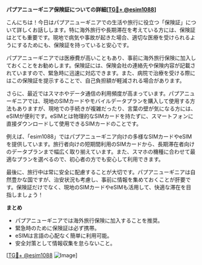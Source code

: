 **パプアニューギニア保険証についての詳細[[TG💪+ @esim1088](https://t.me/s/esim1088)]**

こんにちは！今日はパプアニューギニアでの生活や旅行に役立つ「保険証」について詳しくお話しします。特に海外旅行や長期滞在を考えている方には、保険証はとても重要です。現地で病気や事故が起きた場合、適切な医療を受けられるようにするためにも、保険証を持っていると安心です。

パプアニューギニアでは医療費が高いこともあり、事前に海外旅行保険に加入しておくことをお勧めします。保険証には、保険会社の連絡先や保険内容が記載されていますので、緊急時に迅速に対応できます。また、病院で治療を受ける際にはこの保険証を提示することで、自己負担額が軽減される場合があります。

さらに、最近ではスマホやデータ通信の利用頻度が高まっています。パプアニューギニアでは、現地のSIMカードやモバイルデータプランを購入して使用する方法もありますが、現地での手続きが複雑だったり、言葉の壁が気になる方には、eSIMが便利です。eSIMとは物理的なSIMカードを持たずに、スマートフォンに直接ダウンロードして使用できるSIMカードのことです。

例えば、「esim1088」ではパプアニューギニア向けの多様なSIMカードやeSIMを提供しています。旅行者向けの短期間利用のSIMカードから、長期滞在者向けのデータプランまで幅広く取り揃えています。また、スマホの機種に合わせて最適なプランを選べるので、初心者の方でも安心して利用できます。

最後に、旅行中は常に安全に配慮することが大切です。パプアニューギニアは自然豊かな国ですが、治安状況も考慮し、事前に情報を集めておくことが肝要です。保険証だけでなく、現地のSIMカードやeSIMも活用して、快適な滞在を目指しましょう！

**まとめ**
- パプアニューギニアでは海外旅行保険に加入することを推奨。
- 緊急時のために保険証は必ず携帯。
- eSIMは言語の心配なく簡単に利用可能。
- 安全対策として情報収集を怠らないこと。

[[TG💪+ @esim1088](https://t.me/s/esim1088) ![Image](https://i.postimg.cc/Y0z9fWf4/image.png)]